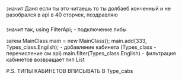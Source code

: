значит Даня если ты это читаешь то ты долбаеб конченный и не разобрался в api в 40 сторчек, поздравляю


###

значит так, using FilterApi; - подключение либы

затем   MainClass main = new MainClass();
        main.add(333, Types_class.Engilsh); - добавление кабинета (Types_class - перечисление см api)
main.filter(Types_class.English) - фильтрация кабинетов возвращает тип List<cab>

P.S. ТИПЫ КАБИНЕТОВ ВПИСЫВАТЬ В Type_cabs
